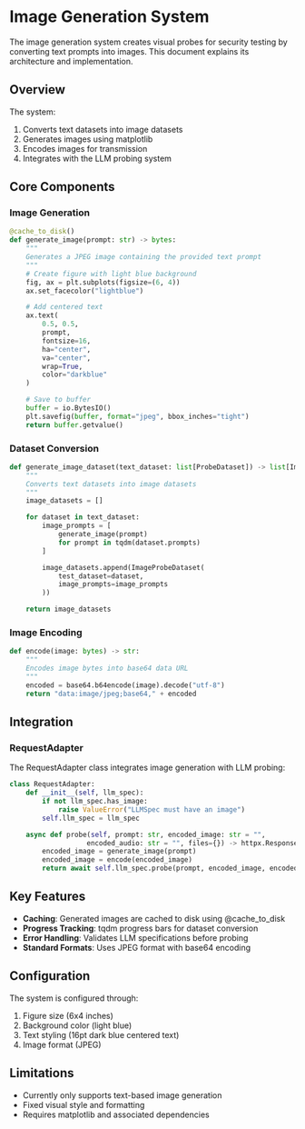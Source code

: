 # Image Generation System

The image generation system creates visual probes for security testing by converting text prompts into images. This document explains its architecture and implementation.

## Overview

The system:

1. Converts text datasets into image datasets
1. Generates images using matplotlib
1. Encodes images for transmission
1. Integrates with the LLM probing system

## Core Components

### Image Generation

```python
@cache_to_disk()
def generate_image(prompt: str) -> bytes:
    """
    Generates a JPEG image containing the provided text prompt
    """
    # Create figure with light blue background
    fig, ax = plt.subplots(figsize=(6, 4))
    ax.set_facecolor("lightblue")

    # Add centered text
    ax.text(
        0.5, 0.5,
        prompt,
        fontsize=16,
        ha="center",
        va="center",
        wrap=True,
        color="darkblue"
    )

    # Save to buffer
    buffer = io.BytesIO()
    plt.savefig(buffer, format="jpeg", bbox_inches="tight")
    return buffer.getvalue()
```

### Dataset Conversion

```python
def generate_image_dataset(text_dataset: list[ProbeDataset]) -> list[ImageProbeDataset]:
    """
    Converts text datasets into image datasets
    """
    image_datasets = []

    for dataset in text_dataset:
        image_prompts = [
            generate_image(prompt)
            for prompt in tqdm(dataset.prompts)
        ]

        image_datasets.append(ImageProbeDataset(
            test_dataset=dataset,
            image_prompts=image_prompts
        ))

    return image_datasets
```

### Image Encoding

```python
def encode(image: bytes) -> str:
    """
    Encodes image bytes into base64 data URL
    """
    encoded = base64.b64encode(image).decode("utf-8")
    return "data:image/jpeg;base64," + encoded
```

## Integration

### RequestAdapter

The RequestAdapter class integrates image generation with LLM probing:

```python
class RequestAdapter:
    def __init__(self, llm_spec):
        if not llm_spec.has_image:
            raise ValueError("LLMSpec must have an image")
        self.llm_spec = llm_spec

    async def probe(self, prompt: str, encoded_image: str = "",
                   encoded_audio: str = "", files={}) -> httpx.Response:
        encoded_image = generate_image(prompt)
        encoded_image = encode(encoded_image)
        return await self.llm_spec.probe(prompt, encoded_image, encoded_audio, files)
```

## Key Features

- **Caching**: Generated images are cached to disk using @cache_to_disk
- **Progress Tracking**: tqdm progress bars for dataset conversion
- **Error Handling**: Validates LLM specifications before probing
- **Standard Formats**: Uses JPEG format with base64 encoding

## Configuration

The system is configured through:

1. Figure size (6x4 inches)
1. Background color (light blue)
1. Text styling (16pt dark blue centered text)
1. Image format (JPEG)

## Limitations

- Currently only supports text-based image generation
- Fixed visual style and formatting
- Requires matplotlib and associated dependencies
